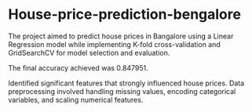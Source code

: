 # House-price-prediction-bengalore
The project aimed to predict house prices in Bangalore using a Linear Regression model while implementing K-fold cross-validation and GridSearchCV for model selection and evaluation. 

The final accuracy achieved was 0.847951. 

Identified significant features that strongly influenced house prices. Data preprocessing involved handling missing values, encoding categorical variables, and scaling numerical features. 
